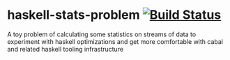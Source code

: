 # haskell-stats-problem [![Build Status](https://travis-ci.org/jackfirth/haskell-stats-problem.svg)](https://travis-ci.org/jackfirth/haskell-stats-problem)
A toy problem of calculating some statistics on streams of data to experiment with haskell optimizations and get more comfortable with cabal and related haskell tooling infrastructure
